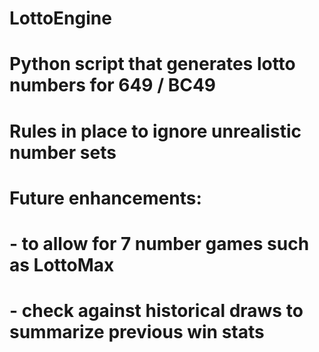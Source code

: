 # LottoEngine
# Python script that generates lotto numbers for 649 / BC49
# Rules in place to ignore unrealistic number sets
# Future enhancements: 
#    - to allow for 7 number games such as LottoMax
#    - check against historical draws to summarize previous win stats
